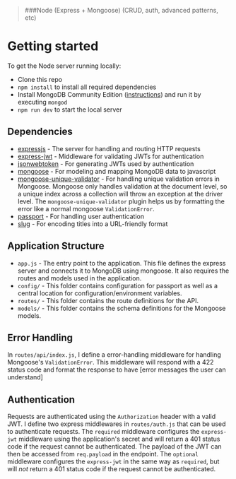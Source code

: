 

> ###Node (Express + Mongoose) (CRUD, auth, advanced patterns, etc) 

# Getting started

To get the Node server running locally:

- Clone this repo
- `npm install` to install all required dependencies
- Install MongoDB Community Edition ([instructions](https://docs.mongodb.com/manual/installation/#tutorials)) and run it by executing `mongod`
- `npm run dev` to start the local server

## Dependencies

- [expressjs](https://github.com/expressjs/express) - The server for handling and routing HTTP requests
- [express-jwt](https://github.com/auth0/express-jwt) - Middleware for validating JWTs for authentication
- [jsonwebtoken](https://github.com/auth0/node-jsonwebtoken) - For generating JWTs used by authentication
- [mongoose](https://github.com/Automattic/mongoose) - For modeling and mapping MongoDB data to javascript 
- [mongoose-unique-validator](https://github.com/blakehaswell/mongoose-unique-validator) - For handling unique validation errors in Mongoose. Mongoose only handles validation at the document level, so a unique index across a collection will throw an exception at the driver level. The `mongoose-unique-validator` plugin helps us by formatting the error like a normal mongoose `ValidationError`.
- [passport](https://github.com/jaredhanson/passport) - For handling user authentication
- [slug](https://github.com/dodo/node-slug) - For encoding titles into a URL-friendly format

## Application Structure

- `app.js` - The entry point to the application. This file defines the express server and connects it to MongoDB using mongoose. It also requires the routes and models used in the application.
- `config/` - This folder contains configuration for passport as well as a central location for configuration/environment variables.
- `routes/` - This folder contains the route definitions for the API.
- `models/` - This folder contains the schema definitions for the Mongoose models.

## Error Handling

In `routes/api/index.js`, I define a error-handling middleware for handling Mongoose's `ValidationError`. This middleware will respond with a 422 status code and format the response to have [error messages the user can understand]

## Authentication

Requests are authenticated using the `Authorization` header with a valid JWT. I define two express middlewares in `routes/auth.js` that can be used to authenticate requests. The `required` middleware configures the `express-jwt` middleware using the application's secret and will return a 401 status code if the request cannot be authenticated. The payload of the JWT can then be accessed from `req.payload` in the endpoint. The `optional` middleware configures the `express-jwt` in the same way as `required`, but will *not* return a 401 status code if the request cannot be authenticated.


